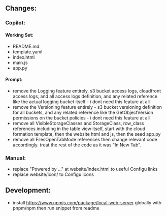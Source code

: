 ## Changes:

### Copilot:
#### Working Set:
- README.md
- template.yaml
- index.html
- main.js
- app.py
#### Prompt:
- remove the Logging feature entirely, s3 bucket access logs, cloudfront access logs, and all access logs definition, and any related reference like the actual logging bucket itself - i dont need this feature at all
- remove the Versioning feature entirely - s3 bucket versioning definition for all buckets, and any related reference like the GetObjectVersion permissions on the bucket policies - i dont need this feature at all
- remove all VisibleStorageClasses and StorageClass, row_class references including in the table view itself, start with the cloud formation template, then the website html and js, then the seed app.py
- remove all FilesOpenTabMode references then change relevant code accordingly. treat the rest of the code as it was "In New Tab".

### Manual:
- replace "Powered by ..." at website/index.html to useful Configu links
- replace website/icon/ to Configu icons

## Development:

- install https://www.npmjs.com/package/local-web-server globally with pnpm/npm then run snippet from readme